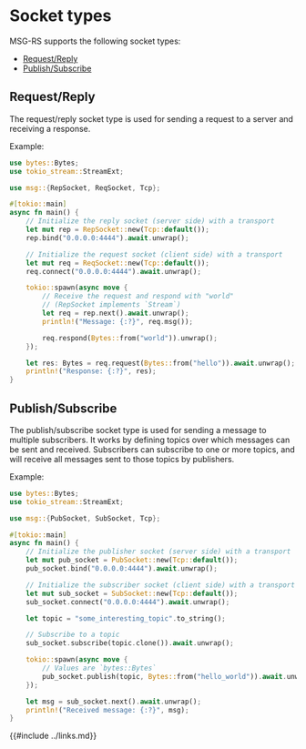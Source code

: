 # Socket types

MSG-RS supports the following socket types:

- [Request/Reply](#requestreply)
- [Publish/Subscribe](#publishsubscribe)
<!--
- [Push/Pull](#pushpull)
- [Channel](#channel)
- [Survey/Respond](#surveyrespond)
  -->

## Request/Reply

The request/reply socket type is used for sending a request to a server and receiving a response.

Example:

```rust
use bytes::Bytes;
use tokio_stream::StreamExt;

use msg::{RepSocket, ReqSocket, Tcp};

#[tokio::main]
async fn main() {
    // Initialize the reply socket (server side) with a transport
    let mut rep = RepSocket::new(Tcp::default());
    rep.bind("0.0.0.0:4444").await.unwrap();

    // Initialize the request socket (client side) with a transport
    let mut req = ReqSocket::new(Tcp::default());
    req.connect("0.0.0.0:4444").await.unwrap();

    tokio::spawn(async move {
        // Receive the request and respond with "world"
        // (RepSocket implements `Stream`)
        let req = rep.next().await.unwrap();
        println!("Message: {:?}", req.msg());

        req.respond(Bytes::from("world")).unwrap();
    });

    let res: Bytes = req.request(Bytes::from("hello")).await.unwrap();
    println!("Response: {:?}", res);
}
```

## Publish/Subscribe

The publish/subscribe socket type is used for sending a message to multiple subscribers.
It works by defining topics over which messages can be sent and received. Subscribers can
subscribe to one or more topics, and will receive all messages sent to those topics by
publishers.

Example:

```rust
use bytes::Bytes;
use tokio_stream::StreamExt;

use msg::{PubSocket, SubSocket, Tcp};

#[tokio::main]
async fn main() {
    // Initialize the publisher socket (server side) with a transport
    let mut pub_socket = PubSocket::new(Tcp::default());
    pub_socket.bind("0.0.0.0:4444").await.unwrap();

    // Initialize the subscriber socket (client side) with a transport
    let mut sub_socket = SubSocket::new(Tcp::default());
    sub_socket.connect("0.0.0.0:4444").await.unwrap();

    let topic = "some_interesting_topic".to_string();

    // Subscribe to a topic
    sub_socket.subscribe(topic.clone()).await.unwrap();

    tokio::spawn(async move {
        // Values are `bytes::Bytes`
        pub_socket.publish(topic, Bytes::from("hello_world")).await.unwrap();
    });

    let msg = sub_socket.next().await.unwrap();
    println!("Received message: {:?}", msg);
}
```

{{#include ../links.md}}
